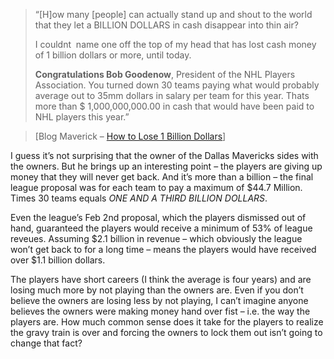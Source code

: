 > “[H]ow many [people] can actually stand up and shout to the world that
> they let a BILLION DOLLARS in cash disappear into thin air?
>
> I couldnt  name one off the top of my head that has lost cash money of
> 1 billion dollars or more, until today.
>
> **Congratulations Bob Goodenow**, President of the NHL Players
> Association. You turned down 30 teams paying what would probably
> average out to 35mm dollars in salary per team for this year. Thats
> more than \$ 1,000,000,000.00 in cash that would have been paid to NHL
> players this year.” 

> [Blog Maverick – [How to Lose 1 Billion Dollars](http://www.blogmaverick.com/entry/1234000837032305/)]

I guess it’s not surprising that the owner of the Dallas Mavericks sides
with the owners. But he brings up an interesting point – the players are
giving up money that they will never get back. And it’s more than a
billion – the final league proposal was for each team to pay a maximum
of \$44.7 Million. Times 30 teams equals *ONE AND A THIRD BILLION
DOLLARS*.

Even the league’s Feb 2nd proposal, which the players dismissed out of
hand, guaranteed the players would receive a minimum of 53% of league
reveues. Assuming \$2.1 billion in revenue – which obviously the league
won’t get back to for a long time – means the players would have
received over \$1.1 billion dollars.

The players have short careers (I think the average is four years) and
are losing much more by not playing than the owners are. Even if you
don’t believe the owners are losing less by not playing, I can’t imagine
anyone believes the owners were making money hand over fist – i.e. the
way the players are. How much common sense does it take for the players
to realize the gravy train is over and forcing the owners to lock them
out isn’t going to change that fact?
